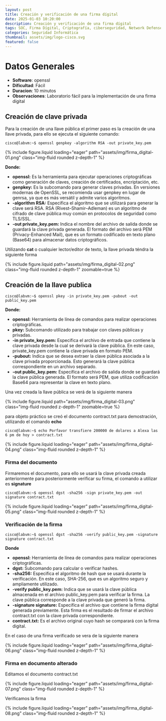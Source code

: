```yaml
---
layout: post
title: Creación y verificación de una firma dígital
date: 2025-01-03 10:20:00
description: Creación y verificación de una firma dígital
tags: SOC, Firma Dígital, Criptografía, ciberseguridad, Network Defense
categories: Seguridad Informática
thumbnail: assets/img/logo-cisco.svg
featured: false
---
```


# **Datos Generales**
- **Software**: openssl
- **Dificultad**: Fácil
- **Duracion**: 10 minutos
- **Observaciones**: Laboratorio fácil para la implementación de una firma dígital 

## **Creación de clave privada**

Para la creación de una llave pública el primer paso es la creación de una llave privada, para ello se ejecuta el siguiente comando:

```
cisco@labvm:~$ openssl genpkey -algorithm RSA -out private_key.pem
```

<div class="row mt-3">
    <div class="col-sm mt-3 mt-md-0">
        {% include figure.liquid loading="eager" path="assets/img/firma_digital-01.png" class="img-fluid rounded z-depth-1" %}
    </div>
</div>

**Donde:**
- **openssl:** Es la herramienta para ejecutar operaciones criptográficas como generación de claves, creación de certificados, encriptación, etc.
- **genpkey:** Es la subcomando para generar claves privadas. En versiones modernas de OpenSSL, se recomienda usar genpkey en lugar de genrsa, ya que es más versátil y admite varios algoritmos.
- **-algorithm RSA:** Especifica el algoritmo que se utilizará para generar la clave será RSA. RSA (Rivest–Shamir–Adleman) es un algoritmo de cifrado de clave pública muy común en protocolos de seguridad como TLS/SSL.
- **-out private_key.pem:** Indica el nombre del archivo de salida donde se guardará la clave privada generada.  El formato del archivo será PEM (Privacy-Enhanced Mail), que es un formato codificado en texto plano (Base64) para almacenar datos criptográficos.

Utilizando **cat** o cualquier lector/editor de texto, la llave privada téndra la siguiente forma

<div class="row mt-3 justify-content-center">
    <div class="col-10 col-sm-8 col-md-6 mt-3 mt-md-0">
        <div class="img-container">
            {% include figure.liquid path="assets/img/firma_digital-02.png" class="img-fluid rounded z-depth-1" zoomable=true %}
        </div>
    </div>
</div>


## **Creación de la llave publica**
```
cisco@labvm:~$ openssl pkey -in private_key.pem -pubout -out public_key.pem
```
**Donde:**
- **openssl:** Herramienta de línea de comandos para realizar operaciones criptográficas.
- **pkey:** Subcomando utilizado para trabajar con claves públicas y privadas.
- **-in private_key.pem:** Especifica el archivo de entrada que contiene la clave privada desde la cual se derivará la clave pública. En este caso,  private_key.pem contiene la clave privada en formato PEM.
- **-pubout:** Indica que se desea extraer la clave pública asociada a la clave privada proporcionada. Esto generará la clave pública correspondiente en un archivo separado.
- **-out public_key.pem:** Especifica el archivo de salida donde se guardará la clave pública generada. El formato será PEM, que utiliza codificación Base64 para representar la clave en texto plano.

Una vez creada la llave pública se verá de la siguiente manera

<div class="row mt-3 justify-content-center">
    <div class="col-10 col-sm-8 col-md-6 mt-3 mt-md-0">
        <div class="img-container">
            {% include figure.liquid path="assets/img/firma_digital-03.png" class="img-fluid rounded z-depth-1" zoomable=true %}
        </div>
    </div>
</div>

para objeto práctico se creó el documento contract.txt para demostración, utilizando el comando **echo**

```
cisco@labvm:~$ echo Porfavor transfiere 200000 de dolares a Alexa las 6 pm de hoy > contract.txt
```
<div class="row mt-3">
    <div class="col-sm mt-3 mt-md-0">
        {% include figure.liquid loading="eager" path="assets/img/firma_digital-04.png" class="img-fluid rounded z-depth-1" %}
    </div>
</div>

### **Firma del documento**
Firmaremos el documento, para ello se usará la clave privada creada anteriormente para posteriormente verificar su firma, el comando a utilizar es **signature**

```
cisco@labvm:~$ openssl dgst -sha256 -sign private_key.pem -out signature contract.txt
```
<div class="row mt-3">
    <div class="col-sm mt-3 mt-md-0">
        {% include figure.liquid loading="eager" path="assets/img/firma_digital-05.png" class="img-fluid rounded z-depth-1" %}
    </div>
</div>

### **Verificación de la firma**

```
cisco@labvm:~$ openssl dgst -sha256 -verify public_key.pem -signature signature contract.txt
```

**Donde**
- **openssl:** Herramienta de línea de comandos para realizar operaciones criptográficas.
- **dgst:** Subcomando para calcular o verificar hashes.
- **-sha256:** Especifica el algoritmo de hash que se usará durante la verificación. En este caso, SHA-256, que es un algoritmo seguro y ampliamente utilizado.
- **-verify public_key.pem:** Indica que se usará la clave pública almacenada en el archivo public_key.pem para verificar la firma. La clave pública corresponde a la clave privada que generó la firma.
- **-signature signature:** Especifica el archivo que contiene la firma digital generada previamente. Esta firma es el resultado de firmar el archivo contract.txt con la clave privada correspondiente.
- **contract.txt:** Es el archivo original cuyo hash se comparará con la firma digital.

En  el caso de una firma verificado se vera de la siguiente manera
<div class="row mt-3">
    <div class="col-sm mt-3 mt-md-0">
        {% include figure.liquid loading="eager" path="assets/img/firma_digital-06.png" class="img-fluid rounded z-depth-1" %}
    </div>
</div>

### **Firma en documento alterado**

Editamos el documento contract.txt
<div class="row mt-3">
    <div class="col-sm mt-3 mt-md-0">
        {% include figure.liquid loading="eager" path="assets/img/firma_digital-07.png" class="img-fluid rounded z-depth-1" %}
    </div>
</div>

Verificamos la firma
<div class="row mt-3">
    <div class="col-sm mt-3 mt-md-0">
        {% include figure.liquid loading="eager" path="assets/img/firma_digital-08.png" class="img-fluid rounded z-depth-1" %}
    </div>
</div>

